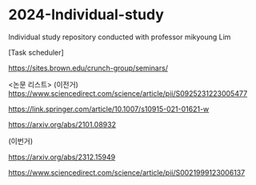 # 2024-Individual-study
Individual study repository conducted with professor mikyoung Lim

[Task scheduler]


https://sites.brown.edu/crunch-group/seminars/

<논문 리스트>
(이전거)
https://www.sciencedirect.com/science/article/pii/S0925231223005477

https://link.springer.com/article/10.1007/s10915-021-01621-w

https://arxiv.org/abs/2101.08932


(이번거)

https://arxiv.org/abs/2312.15949

https://www.sciencedirect.com/science/article/pii/S0021999123006137


